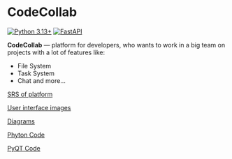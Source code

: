 # CodeCollab

[![Python 3.13+](https://img.shields.io/badge/Python-3.13+-green.svg)](https://www.python.org/)
[![FastAPI](https://img.shields.io/badge/FastAPI-0.115+-lightblue.svg)](https://fastapi.tiangolo.com/)

**CodeCollab** — platform for developers, who wants to work in a big team on projects with a lot of features like:
- File System
- Task System
- Chat
and more...

[SRS of platform](https://github.com/korhvimtv/code-collab/blob/main/Requirements/SRS.md)

[User interface images]()

[Diagrams]()

[Phyton Code]()

[PyQT Code]()
